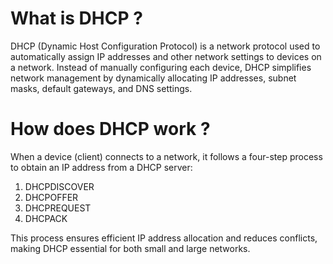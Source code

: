 # What is DHCP ?
DHCP (Dynamic Host Configuration Protocol) is a network protocol used to automatically assign IP addresses and other network settings to devices on a network. Instead of manually configuring each device, DHCP simplifies network management by dynamically allocating IP addresses, subnet masks, default gateways, and DNS settings.

# How does DHCP work ?
When a device (client) connects to a network, it follows a four-step process to obtain an IP address from a DHCP server:

1. DHCPDISCOVER
2. DHCPOFFER
3. DHCPREQUEST
4. DHCPACK

This process ensures efficient IP address allocation and reduces conflicts, making DHCP essential for both small and large networks.
